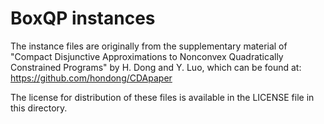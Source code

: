 # BoxQP instances

The instance files are originally from the supplementary material of "Compact Disjunctive Approximations to Nonconvex Quadratically Constrained Programs" by H. Dong and Y. Luo, which can be found at: https://github.com/hondong/CDApaper

The license for distribution of these files is available in the LICENSE file in this directory.

